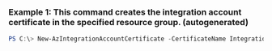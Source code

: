 ### Example 1: This command creates the integration account certificate in the specified resource group. (autogenerated)
```powershell
PS C:\> New-AzIntegrationAccountCertificate -CertificateName IntegrationAccountCertificate01 -KeyName TestKey -KeyVaultId /subscriptions//resourcegroups/ResourceGroup11/providers/microsoft.keyvault/vaults/keyvault -KeyVersion 1.0 -Name IntegrationAccount31 -PublicCertificateFilePath c:\temp\Certificate.cer -ResourceGroupName ResourceGroup11
```

